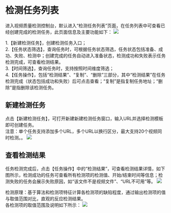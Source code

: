 # 检测任务列表
进入视频质量检测控制台，默认进入“检测任务列表”页面，在任务列表中可查看已经创建完成的检测任务，此页面信息及主要功能如下：
![](https://github.com/jdcloudcom/cn/blob/cn-Video-Quality-Detection/image/video-quality-detection/%E8%B4%A8%E6%A3%80%E6%96%B01.png)

1.【新建检测任务】，创建检测任务入口；  
2.【任务状态筛选】，查询任务时，可根据任务状态筛选，任务状态包括准备、成功、失败、检测中；创建完成的任务自动进入准备状态，检测成功和失败表示任务检测完成，可查看检测结果。  
3.【时间筛选】，查询任务时，支持按照时间维度筛选；  
4.【任务操作】，包括“检测结果”、“复制”、“删除”三部分，其中“检测结果”在任务检测完成（状态包括成功和失败）后可点击查看；“复制”是指复制任务地址；“删除”是指删除该检测任务。   

## 新建检测任务
点击【新建检测任务】，可打开新建新建检测任务窗口，输入URL并选择检测模板即可创建任务。   
注意：单个任务支持添加多个URL，多个URL以换行区分，最大支持20个视频同时检测。。
![](https://github.com/jdcloudcom/cn/blob/cn-Video-Quality-Detection/image/video-quality-detection/%E8%B4%A8%E6%A3%80%E6%96%B02.png)

## 查看检测结果
任务检测完成后，点击【任务操作】中的“检测结果”，可查看检测结果详情，如下图所示，检测成功的任务可查看所有检测项的检测值、开始/结束时间等信息；检测失败的任务会展示失败原因，如“该文件不是视频文件”、“URL不可用”等。
![](https://github.com/jdcloudcom/cn/blob/cn-Video-Quality-Detection/image/video-quality-detection/%E8%B4%A8%E6%A3%803.png)

检测原理：基于算法和检测项特征计算各检测项的缺陷程度，通过输出检测项的值与取值范围对比，直观的反应检测结果。    
各检测项的取值范围及说明如下所示：
![](https://github.com/jdcloudcom/cn/blob/cn-Video-Quality-Detection/image/video-quality-detection/%E8%B4%A8%E6%A3%804.png)

